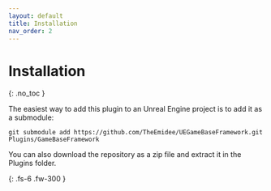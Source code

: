 ```yaml
---
layout: default
title: Installation
nav_order: 2
---
```


# Installation
{: .no_toc }

The easiest way to add this plugin to an Unreal Engine project is to add it as a submodule:

`git submodule add https://github.com/TheEmidee/UEGameBaseFramework.git Plugins/GameBaseFramework`

You can also download the repository as a zip file and extract it in the Plugins folder.


{: .fs-6 .fw-300 }